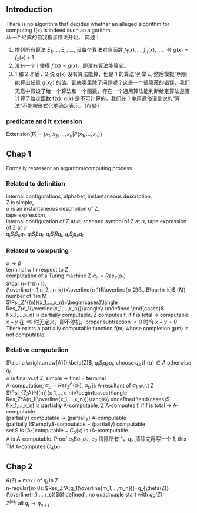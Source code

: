 ## Introduction
There is no algorithm that decides whether an alleged algorithm for computing f(x) is indeed such an algorithm.  
从一个经典的自我指涉悖论开始。
简述：
1. 排列所有算法 $E_1,...,E_n,...$, 设每个算法对应函数 $f_1(x),...,f_n(x),...$，令 $g(x)=f_x(x)+1$  
2. 没有一个 i 使得 $f_i(x)=g(x)$，即没有算法能算它。
3. 1 和 2 矛盾，2 说 g(x) 没有算法能算，但是 1 的算法“列举 $E_i$ 然后模拟”明明能算出任意 $g(x_0)$ 的值。到底哪里除了问题呢？这是一个很隐蔽的错误，我们无意中假设了给一个算法和一个函数，存在一个通用算法能判断给定算法是否计算了给定函数 f(x). g(x) 是不可计算的，我们在 1 中用通俗语言说的“算法”不能被形式化地确定表示。（存疑）

### predicate and it extension
Extension(P) = $\{x_1, x_2, ..., x_n|P(x_1,...,x_n)\}$

## Chap 1
Formally represent an algorithm/computing process  
### Related to definition
internal configurations, alphabet, instantaneous description,   
Z is simple,   
$\alpha$ is an instantaneous description of Z,   
tape expression,   
internal configuration of Z at $\alpha$, scanned symbol of Z at $\alpha$, tape expression of Z at $\alpha$  
$q_iS_jS_kq_l$, $q_iS_jLq_l$, $q_iS_jRq_l$, $q_iS_jq_kq_l$
### Related to computing
$\alpha\rightarrow\beta$  
terminal with respect to Z  
computation of a Turing machine Z
$\alpha_p=Res_Z(\alpha_1)$  
$\bar n=1^{n+1}, (\overline{n_1,n_2,..n_k})=\overline{n_1}B\overline{n_2}B...B\bar{n_k}$,$\langle M\rangle$ number of 1 in M  
$\Psi_Z^{(n)}(x_1,...,x_n)=\begin{cases}\langle Res_Z(q_1(\overline{x_1,...,x_n}))\rangle\\ undefined \end{cases}$  
f(x_1,...,x_n) is partially computable, Z computes f. if f is total -> computable  
$x-y$ 在 <0 时无定义，即不停机，proper subtraction $<0$ 时令 $x-y=0$  
There exists a partially computable function f(m) whose completion g(m) is not computable.  
### Relative computation
$\alpha \xrightarrow[A]{} \beta(Z)$, $q_iS_jq_kq_l$, choose $q_k$ if $\langle\alpha\rangle\in A$ otherwise $q_l$  
$\alpha$ is final w.r.t Z, simple -> final = terminal  
A-computation, $\alpha_p=Res_Z^A(\alpha_1)$, $\alpha_p$ is A-resultant of $\alpha_1$ w.r.t Z  
$\Psi_{Z;A}^{(n)}(x_1,...,x_n)=\begin{cases}\langle Res_Z^A(q_1(\overline{x_1,...,x_n}))\rangle\\ undefined \end{cases}$  
f(x_1,...,x_n) is <b>partially</b> A-computable, Z A-computes f. if f is total -> A-computable  
(partially) computable -> (partially) A-computable  
(partially )$\empty$-computable ~ (partially) computable  
set S is (A-)computable ~ $C_S(x)$ is (A-)computable  
A is A-computable. Proof $q_1 B q_2 q_3$, $q_2$ 清除所有 1，$q_3$ 清除完再写一个 1, this TM A-computes $C_A(x)$  
## Chap 2
$\theta(Z)$ = max i of $q_i$ in Z  
n-regular(n>0): $Res_Z^A[q_1(\overline{m_1,...,m_n})]=q_{\theta(Z)}(\overline{r_1,...,r_s})$(if defined), no quadruaple start with $q_\theta(Z)$  
$Z^{(n)}$: all $q_i\rightarrow q_{n+i}$